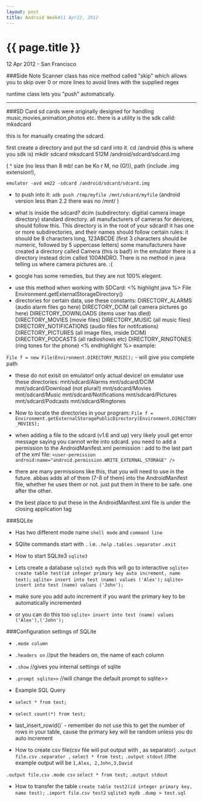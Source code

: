 ```yaml
---
layout: post
title: Android Week#11 Apr12, 2012
---
```


{{ page.title }}
================

<p class="meta">12 Apr 2012 - San Francisco</p>

###Side Note
Scanner class has nice method called "skip" which allows you to skip over 0 or more lines to avoid lines with the supplied regex

runtime class lets you "push" automatically.

-----
###SD Card
sd cards were originally designed for handling music,movies,animation,photos etc.
there is a utility is the sdk calld: mksdcard

this is for manually creating the sdcard.

first create a directory and put the sd card into it.
       cd /android              (this is where you sdk is)
       mkdir sdcard
       mksdcard 512M /android/sdcard/sdcard.img

( ^ size (no less than 8 mb! can be Ko r M, no (G!)), path (include .img                           extension!),

`emulator -avd em22 -sdcard /android/sdcard/sdcard.img`

* to push into it:
`adb push /tmp/myfile /mnt/sdcard/myfile`
(android version less than 2.2 there was no /mnt/ )

* what is inside the sdcard?
dcim    (subdirectory: digitial camera image directory)
standard directory. all manufacturers of cameras for devices, should follow this. 
This directory is in the root of your sdcard!
it has one or more subdirectories, and their names should follow certain rules:
it should be 8 characters long, 123ABCDE (first 3 characters should be numeric, followed by 5 uppercase letters)
some manufacturers have created a directory called Camera (this is bad!) in the emulator there is a directory instead dcim called 100ANDRO. There is no method in java telling us where camera pictures are. :(
              
* google has some remedies, but they are not 100% elegent.
 - use this method when working with SDCard:
<% highlight java %>
 File Environment.getExternalStorageDirectory()
- directories for certain data, use these constants:
 DIRECTORY_ALARMS (audio alarm files go here)
 DIRECTORY_DCIM (all camera pictures go here)
 DIRECTORY_DOWNLOADS (items user has dled)
 DIRECTORY_MOVIES (movie files)
 DIRECTORY_MUSIC (all music files)
 DIRECTORY_NOTIFICATIONS (audio files for notifcations)
 DIRECTORY_PICTURES (all image files, inside DCIM)
 DIRECTORY_PODCASTS (all radioshows etc)
 DIRECTORY_RINGTONES (ring tones for the phone)
<% endhighlight %>
 example:

`File f = new File(Environment.DIRECTORY_MUSIC);` - will give you complete path
 
* these do not exisit on emulator! only actual device! on emulator                                      use these directories:
 mnt/sdcard/Alarms
 mnt/sdcard/DCIM
 mnt/sdcard/Download (not plural!)
 mnt/sdcard/Movies
 mnt/sdcard/Music
 mnt/sdcard/Notifications
 mnt/sdcard/Pictures
 mnt/sdcard/Podcasts
 mnt/sdcard/Ringtones

* Now to locate the directories in your program:
`File f = Environment.getExternalStoragePublicDirectory(Environment.DIRECTORY_MOVIES);`

* when adding a file to the sdcard (v1.6 and up) very likely youll get error message saying you cannot write into sdcard. you need to add a permission to the AndroidManifest.xml permission : add to the last part of the xml file:
`<user-permission android:name="android.permission.WRITE_EXTERNAL_STORAGE" />`

* there are many permissions like this, that you will need to use in the future. abbas adds all of them (7-8 of them) into the AndroidManifest file, whether he uses them or not. just put them in there to be safe. one after the other.

<user-permission android:name="android.permission.INTERNET" />

<user-permission android:name="android.permission.READ_CONTACTS"/>

<user-permission android:name="android.permission.WRITE_CONTACTS"/>

<user-permission android:name="android.permission.READ_CALENDAR"/>

<user-permission android:name="android.permission.WRITE_CALENDAR"/>

<user-permission android:name="android.permission.RECORD_AUDIO"/>

<user-permission android:name="android.permission.BATTERY_STATS"/>

<user-permission android:name="android.permission.BLUETOOTH"/>

* the best place to put these in the AndroidManifest.xml file is under the closing application tag
</application>
<put permissions here>
	
###SQLite 
* Has two different mode name `shell mode` and `command line`
* SQlite commands start with `.` i.e. `.help` `.tables` `.separator` `.exit`
* How to start SQLite3 `sqlite3`
* Lets create a database `sqlite3 mydb` this will go to interactive
`sqlite> create table test(id integer primary key auto increment, name text);`
`sqlite> insert into test (name) values ('Alex');`
`sqlite> insert into test (name) values ('John');`
* make sure you add auto increment if you want the primary key to be automatically incremented

* or you can do this too
`sqlite> insert into test (name) values ('Alex'),('John');`

###Configuration settings of SQLite
* `.mode column`
* `.headers on`    //put the headers on, the name of each column
* `.show`   //gives you internal settings of sqlite
* `.prompt sqlite>>` //will change the default prompt to sqlite>>

* Example SQL Query
* `select * from test;`
* `select count(*) from test;`
* last_insert_rowid()` - remember do not use this to get the number of rows in your table, cause the primary key will be random unless you do auto increment

* How to create csv file(csv file will put output with , as separator)
`.output file.csv`
`.separator ,`
`select * from test;`
`.output stdout`
//the example output will be `1,Alex, 2,John,3,David`

`.output file.csv`
`.mode csv`
`select * from test;`
`.output stdout`

* How to transfer the table
`create table test2(id integer primary key, name test);`
`.import file.csv test2`
`sqlite3 mydb .dump > test.sql`




